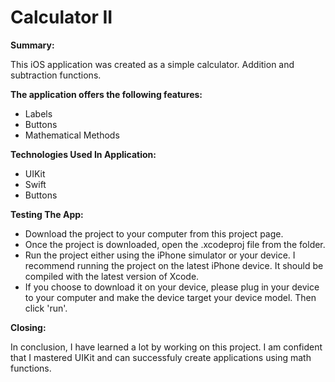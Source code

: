 # Calculator II

**Summary:**

This iOS application was created as a simple calculator. Addition and subtraction functions.

**The application offers the following features:**

* Labels
* Buttons
* Mathematical Methods

**Technologies Used In Application:**
* UIKit
* Swift
* Buttons


**Testing The App:**
* Download the project to your computer from this project page.
* Once the project is downloaded, open the .xcodeproj file from the folder.
* Run the project either using the iPhone simulator or your device. I recommend running the project on the latest iPhone device. It should be compiled with the latest version of Xcode.
* If you choose to download it on your device, please plug in your device to your computer and make the device target your device model. Then click 'run'.

**Closing:**

In conclusion, I have learned a lot by working on this project. I am confident that I mastered UIKit and can successfuly create applications using math functions. 
